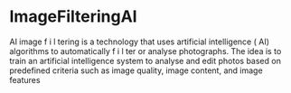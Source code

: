 # ImageFilteringAI
AI image f i l tering is a technology that uses artificial  intelligence  ( AI)  algorithms  to  automatically  f i l ter  or analyse photographs. The idea is to train an  artificial intelligence system to analyse and edit  photos based on predefined criteria such as image  quality, image content, and image features
